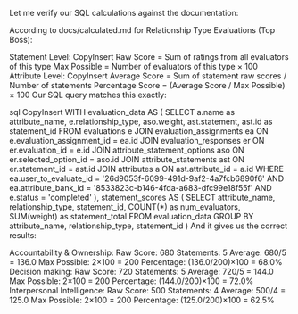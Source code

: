 Let me verify our SQL calculations against the documentation:

According to docs/calculated.md for Relationship Type Evaluations (Top Boss):

Statement Level:
CopyInsert
Raw Score = Sum of ratings from all evaluators of this type
Max Possible = Number of evaluators of this type × 100
Attribute Level:
CopyInsert
Average Score = Sum of statement raw scores / Number of statements
Percentage Score = (Average Score / Max Possible) × 100
Our SQL query matches this exactly:

sql
CopyInsert
WITH evaluation_data AS (
  SELECT 
    a.name as attribute_name,
    e.relationship_type,
    aso.weight,
    ast.statement,
    ast.id as statement_id
  FROM evaluations e
  JOIN evaluation_assignments ea ON e.evaluation_assignment_id = ea.id
  JOIN evaluation_responses er ON er.evaluation_id = e.id
  JOIN attribute_statement_options aso ON er.selected_option_id = aso.id
  JOIN attribute_statements ast ON er.statement_id = ast.id
  JOIN attributes a ON ast.attribute_id = a.id
  WHERE ea.user_to_evaluate_id = '26d9053f-6099-491d-9af2-4a7fcb6890f6'
  AND ea.attribute_bank_id = '8533823c-b146-4fda-a683-dfc99e18f55f'
  AND e.status = 'completed'
),
statement_scores AS (
  SELECT
    attribute_name,
    relationship_type,
    statement_id,
    COUNT(*) as num_evaluators,
    SUM(weight) as statement_total
  FROM evaluation_data
  GROUP BY attribute_name, relationship_type, statement_id
)
And it gives us the correct results:

Accountability & Ownership:
Raw Score: 680
Statements: 5
Average: 680/5 = 136.0
Max Possible: 2×100 = 200
Percentage: (136.0/200)×100 = 68.0%
Decision making:
Raw Score: 720
Statements: 5
Average: 720/5 = 144.0
Max Possible: 2×100 = 200
Percentage: (144.0/200)×100 = 72.0%
Interpersonal Intelligence:
Raw Score: 500
Statements: 4
Average: 500/4 = 125.0
Max Possible: 2×100 = 200
Percentage: (125.0/200)×100 = 62.5%